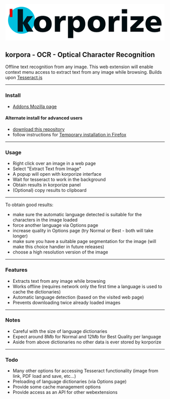 [![korporize](./img/korporize.svg)](http://tesseract.projectnaptha.com)

## korpora - OCR - Optical Character Recognition

Offline text recognition from any image. This web extension will enable context menu access to extract text from any image while browsing. Builds upon [Tesseract.js](https://github.com/naptha/tesseract.js)

****

### Install

- [Addons Mozilla page](https://addons.mozilla.org/en-GB/firefox/addon/korporize/)

#### Alternate install for advanced users

- [download this repository](https://github.com/gnonio/korporize/archive/master.zip)
- follow instructions for [Temporary installation in Firefox](./user-install.md)

****

### Usage

- Right click over an image in a web page
- Select "Extract Text from Image"
- A popup will open with korporize interface
- Wait for tesseract to work in the background
- Obtain results in korporize panel
- (Optional) copy results to clipboard

****

To obtain good results:
- make sure the automatic language detected is suitable for the characters in the image loaded
- force another language via Options page
- increase quality in Options page
(try Normal or Best - both will take longer)
- make sure you have a suitable page segmentation for the image
(will make this choice handier in future releases)
- choose a high resolution version of the image

****

### Features

- Extracts text from any image while browsing
- Works offline (requires network only the first time a language is used to cache the dictionaries)
- Automatic language detection (based on the visited web page)
- Prevents downloading twice already loaded images

****

### Notes

- Careful with the size of language dictionaries
- Expect around 8Mb for Normal and 12Mb for Best Quality per language
- Aside from above dictionaries no other data is ever stored by korporize

****

### Todo

- Many other options for accessing Tesseract functionality (image from link, PDF load and save, etc...)
- Preloading of language dictionaries (via Options page)
- Provide some cache management options
- Provide access as an API for other webextensions